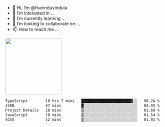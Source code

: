 - 👋 Hi, I’m @tharinduvindula
- 👀 I’m interested in ...
- 🌱 I’m currently learning ...
- 💞️ I’m looking to collaborate on ...
- 📫 How to reach me ...

<!---
tharinduvindula/tharinduvindula is a ✨ special ✨ repository because its `README.md` (this file) appears on your GitHub profile.
You can click the Preview link to take a look at your changes.
--->

<img height="180em" src="https://github-readme-stats.vercel.app/api?username=tharinduvindula&show_icons=true&hide_border=false&&count_private=true&include_all_commits=true" />


<!--START_SECTION:waka-->

```txt
TypeScript        18 hrs 7 mins   ██████████████████████▓░░   90.24 %
JSON              47 mins         █░░░░░░░░░░░░░░░░░░░░░░░░   03.93 %
Project Details   20 mins         ▒░░░░░░░░░░░░░░░░░░░░░░░░   01.68 %
JavaScript        18 mins         ▒░░░░░░░░░░░░░░░░░░░░░░░░   01.54 %
SCSS              12 mins         ▒░░░░░░░░░░░░░░░░░░░░░░░░   01.01 %
```

<!--END_SECTION:waka-->
